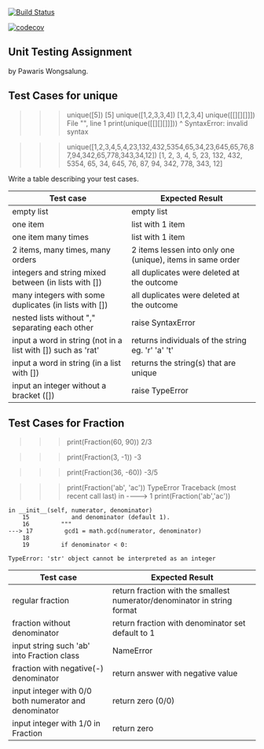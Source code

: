 [![Build Status](https://travis-ci.com/kabilza/unittesting-kabilza.svg?branch=master)](https://travis-ci.com/kabilza/unittesting-kabilza)

[![codecov](https://codecov.io/gh/kabilza/unittesting-kabilza/branch/master/graph/badge.svg)](https://codecov.io/gh/kabilza/unittesting-kabilza)

## Unit Testing Assignment

by Pawaris Wongsalung.


## Test Cases for unique

>>> unique([5])
    [5]
>>> unique([1,2,3,3,4])
    [1,2,3,4]
>>> unique([[][][]]])
    File "", line 1
    print(unique([[][][]]]))
                     ^
SyntaxError: invalid syntax

>>> unique([1,2,3,4,5,4,23,132,432,5354,65,34,23,645,65,76,87,94,342,65,778,343,34,12])
    [1, 2, 3, 4, 5, 23, 132, 432, 5354, 65, 34, 645, 76, 87, 94, 342, 778, 343, 12]

Write a table describing your test cases.

| Test case              |  Expected Result    |
|------------------------|---------------------|
| empty list             |  empty list         |
| one item               |  list with 1 item   |
| one item many times    |  list with 1 item   |
| 2 items, many times, many orders | 2 items lessen into only one (unique), items in same order  |
| integers and string mixed between (in lists with []) |  all duplicates were deleted at the outcome       |
| many integers with some duplicates (in lists with [])   | all duplicates were deleted at the outcome  |
| nested lists without "," separating each other |  raise SyntaxError      |
| input a word in string (not in a list with []) such as 'rat'|  returns individuals of the string eg. 'r' 'a' 't'   |
| input a word in string (in a list with []) |  returns the string(s) that are unique |
| input an integer without a bracket ([]) |  raise TypeError     |


## Test Cases for Fraction

>>> print(Fraction(60, 90))
    2/3

>>> print(Fraction(3, -1))
    -3

>>> print(Fraction(36, -60))
    -3/5

>>> print(Fraction('ab', 'ac'))
        TypeError                                 Traceback (most recent call last)
    in 
    ----> 1 print(Fraction('ab','ac'))

    in __init__(self, numerator, denominator)
        15            and denominator (default 1).
        16         """
    ---> 17         gcd1 = math.gcd(numerator, denominator)
        18 
        19         if denominator < 0:

    TypeError: 'str' object cannot be interpreted as an integer

| Test case              |  Expected Result    |
|------------------------|---------------------|
| regular fraction         | return fraction with the smallest numerator/denominator in string format   |
| fraction without denominator       | return fraction with denominator set default to 1   |
| input string such 'ab' into Fraction class      |  NameError   |
| fraction with negative(-) denominator    |  return answer with negative value  |
| input integer with 0/0 both numerator and denominator |  return zero (0/0) |
| input integer with 1/0 in Fraction |  return zero |
